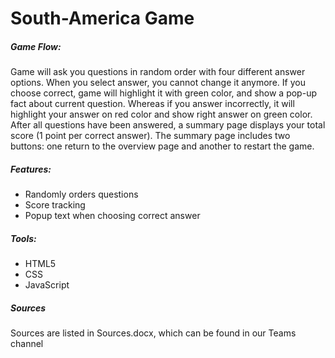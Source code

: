 # South-America Game

##### Game Flow:
Game will ask you questions in random order with four different answer options.
When you select answer, you cannot change it anymore. If you choose correct, game will highlight it with green color, and show a pop-up fact about current question.
Whereas if you answer incorrectly, it will highlight your answer on red color and show right answer on green color.
After all questions have been answered, a summary page displays your total score (1 point per correct answer).
The summary page includes two buttons: one return to the overview page and another to restart the game.

##### Features:
- Randomly orders questions
- Score tracking
- Popup text when choosing correct answer

##### Tools:
- HTML5
- CSS
- JavaScript

##### Sources
Sources are listed in Sources.docx, which can be found in our Teams channel
